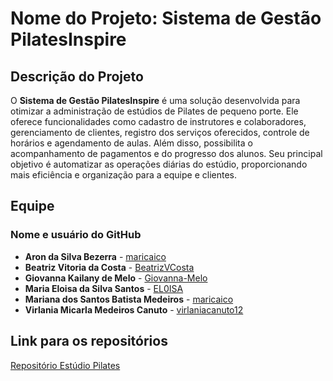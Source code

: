 # Nome do Projeto: **Sistema de Gestão PilatesInspire**

## Descrição do Projeto  
  
O **Sistema de Gestão PilatesInspire** é uma solução desenvolvida para otimizar a administração de estúdios de Pilates de pequeno porte. Ele oferece funcionalidades como cadastro de instrutores e colaboradores, gerenciamento de clientes, registro dos serviços oferecidos, controle de horários e agendamento de aulas. Além disso, possibilita o acompanhamento de pagamentos e do progresso dos alunos. Seu principal objetivo é automatizar as operações diárias do estúdio, proporcionando mais eficiência e organização para a equipe e clientes.  

## Equipe  

### Nome e usuário do GitHub  
- **Aron da Silva Bezerra** - [maricaico](https://github.com/maricaico) 
- **Beatriz Vitoria da Costa** - [BeatrizVCosta](https://github.com/BeatrizVCosta)
- **Giovanna Kailany de Melo** - [Giovanna-Melo](https://github.com/Giovanna-Melo) 
- **Maria Eloisa da Silva Santos** - [EL0ISA](https://github.com/EL0ISA) 
- **Mariana dos Santos Batista Medeiros** - [maricaico](https://github.com/maricaico) 
- **Virlania Micarla Medeiros Canuto** - [virlaniacanuto12](https://github.com/virlaniacanuto12)
  

## Link para os repositórios  
[Repositório Estúdio Pilates](https://github.com/EL0ISA/estudio_pilates)
  
